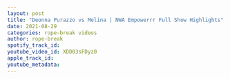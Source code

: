 ```yaml
---
layout: post
title: "Deonna Purazzo vs Melina | NWA Empowerrr Full Show Highlights"
date: 2021-08-29
categories: rope-break videos
author: rope-break
spotify_track_id: 
youtube_video_id: XDD03sFDyz0
apple_track_id: 
youtube_metadata: 
---
```

